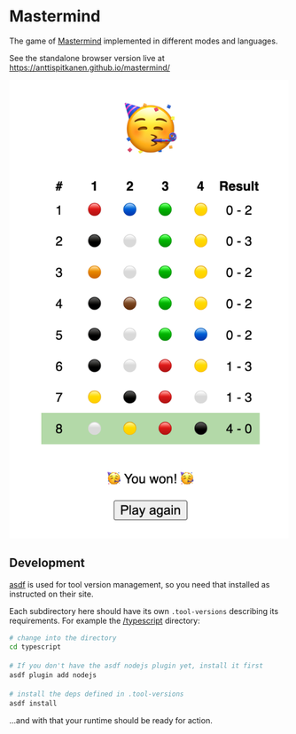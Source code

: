 # Mastermind

The game of [Mastermind](<https://en.wikipedia.org/wiki/Mastermind_(board_game)>) implemented in different modes and languages.

See the standalone browser version live at https://anttispitkanen.github.io/mastermind/

![The browser version of the game illustrated](/Mastermind.png "The browser version of the game illustrated")

## Development

[asdf](https://asdf-vm.com/) is used for tool version management, so you need that installed as instructed on their site.

Each subdirectory here should have its own `.tool-versions` describing its requirements. For example the [/typescript](/typescript/) directory:

```bash
# change into the directory
cd typescript

# If you don't have the asdf nodejs plugin yet, install it first
asdf plugin add nodejs

# install the deps defined in .tool-versions
asdf install
```

...and with that your runtime should be ready for action.
